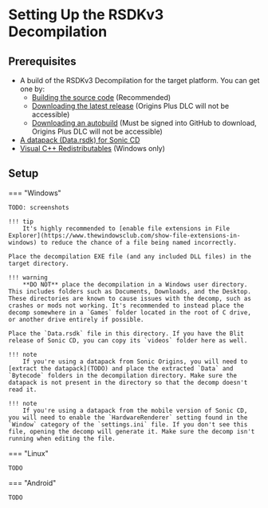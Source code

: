 # Setting Up the RSDKv3 Decompilation

## Prerequisites
- A build of the RSDKv3 Decompilation for the target platform. You can get one by:
    - [Building the source code](Building.md) (Recommended)
    - [Downloading the latest release](https://github.com/RSDKModding/RSDKv3-Decompilation/releases/latest) (Origins Plus DLC will not be accessible)
    - [Downloading an autobuild](https://github.com/RSDKModding/RSDKv3-Decompilation/actions) (Must be signed into GitHub to download, Origins Plus DLC will not be accessible)
- [A datapack (Data.rsdk) for Sonic CD](../../Games/SonicCD/Datapack/README.md)
- [Visual C++ Redistributables](https://learn.microsoft.com/en-us/cpp/windows/latest-supported-vc-redist?view=msvc-170) (Windows only)

## Setup
=== "Windows"

    TODO: screenshots

    !!! tip
	    It's highly recommended to [enable file extensions in File Explorer](https://www.thewindowsclub.com/show-file-extensions-in-windows) to reduce the chance of a file being named incorrectly.

    Place the decompilation EXE file (and any included DLL files) in the target directory.
	
	!!! warning
	    **DO NOT** place the decompilation in a Windows user directory. This includes folders such as Documents, Downloads, and the Desktop. These directories are known to cause issues with the decomp, such as crashes or mods not working. It's recommended to instead place the decomp somewhere in a `Games` folder located in the root of C drive, or another drive entirely if possible.

    Place the `Data.rsdk` file in this directory. If you have the Blit release of Sonic CD, you can copy its `videos` folder here as well.
	
	!!! note
	    If you're using a datapack from Sonic Origins, you will need to [extract the datapack](TODO) and place the extracted `Data` and `Bytecode` folders in the decompilation directory. Make sure the datapack is not present in the directory so that the decomp doesn't read it.
	
	!!! note
	    If you're using a datapack from the mobile version of Sonic CD, you will need to enable the `HardwareRenderer` setting found in the `Window` category of the `settings.ini` file. If you don't see this file, opening the decomp will generate it. Make sure the decomp isn't running when editing the file.

=== "Linux"

    TODO

=== "Android"

    TODO

